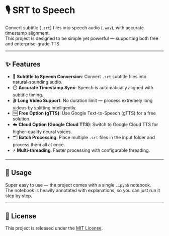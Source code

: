 # 🎙️ SRT to Speech

Convert subtitle (`.srt`) files into speech audio (`.wav`), with accurate timestamp alignment.  
This project is designed to be simple yet powerful — supporting both free and enterprise-grade TTS.

---

## ✨ Features

- 🔄 **Subtitle to Speech Conversion**: Convert `.srt` subtitle files into natural-sounding audio.  
- ⏱️ **Accurate Timestamp Sync**: Speech is automatically aligned with subtitle timing.  
- 🎬 **Long Video Support**: No duration limit — process extremely long videos by splitting intelligently.  
- 🆓 **Free Option (gTTS)**: Use Google Text-to-Speech (gTTS) for a free solution.  
- ☁️ **Cloud Option (Google Cloud TTS)**: Switch to Google Cloud TTS for higher-quality neural voices.  
- 🗂️ **Batch Processing**: Place multiple `.srt` files in the input folder and process them all at once.  
- ⚡ **Multi-threading**: Faster processing with configurable threading.  

---

## 🚀 Usage

Super easy to use — the project comes with a single `.ipynb` notebook.  
The notebook is heavily annotated with explanations, so you can just run it step by step.  

---

## 📜 License

This project is released under the [MIT License](LICENSE).  
